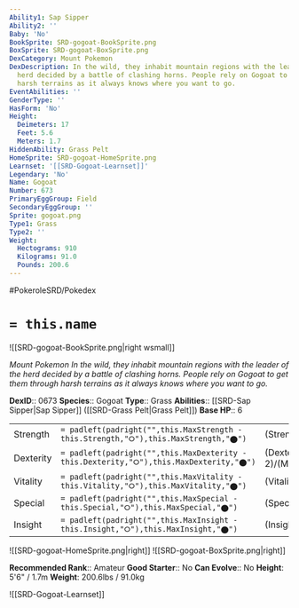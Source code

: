 ```yaml
---
Ability1: Sap Sipper
Ability2: ''
Baby: 'No'
BookSprite: SRD-gogoat-BookSprite.png
BoxSprite: SRD-gogoat-BoxSprite.png
DexCategory: Mount Pokemon
DexDescription: In the wild, they inhabit mountain regions with the leader of the
  herd decided by a battle of clashing horns. People rely on Gogoat to get them through
  harsh terrains as it always knows where you want to go.
EventAbilities: ''
GenderType: ''
HasForm: 'No'
Height:
  Deimeters: 17
  Feet: 5.6
  Meters: 1.7
HiddenAbility: Grass Pelt
HomeSprite: SRD-gogoat-HomeSprite.png
Learnset: '[[SRD-Gogoat-Learnset]]'
Legendary: 'No'
Name: Gogoat
Number: 673
PrimaryEggGroup: Field
SecondaryEggGroup: ''
Sprite: gogoat.png
Type1: Grass
Type2: ''
Weight:
  Hectograms: 910
  Kilograms: 91.0
  Pounds: 200.6
---
```


#PokeroleSRD/Pokedex

# `= this.name`

![[SRD-gogoat-BookSprite.png|right wsmall]]

*Mount Pokemon*
*In the wild, they inhabit mountain regions with the leader of the herd decided by a battle of clashing horns. People rely on Gogoat to get them through harsh terrains as it always knows where you want to go.*

**DexID**:: 0673
**Species**:: Gogoat
**Type**:: Grass
**Abilities**:: [[SRD-Sap Sipper|Sap Sipper]] ([[SRD-Grass Pelt|Grass Pelt]])
**Base HP**:: 6

|           |                                                                                        |                                          |
| --------- | -------------------------------------------------------------------------------------- | ---------------------------------------- |
| Strength  | `= padleft(padright("",this.MaxStrength - this.Strength,"⭘"),this.MaxStrength,"⬤")`    | (Strength::3)/(MaxStrength::6)   |
| Dexterity | `= padleft(padright("",this.MaxDexterity - this.Dexterity,"⭘"),this.MaxDexterity,"⬤")` | (Dexterity:: 2)/(MaxDexterity::4) |
| Vitality  | `= padleft(padright("",this.MaxVitality - this.Vitality,"⭘"),this.MaxVitality,"⬤")`    | (Vitality::2)/(MaxVitality::4)   |
| Special   | `= padleft(padright("",this.MaxSpecial - this.Special,"⭘"),this.MaxSpecial,"⬤")`       | (Special::2)/(MaxSpecial::5)     |
| Insight   | `= padleft(padright("",this.MaxInsight - this.Insight,"⭘"),this.MaxInsight,"⬤")`       | (Insight::2)/(MaxInsight::4)     |

![[SRD-gogoat-HomeSprite.png|right]]
![[SRD-gogoat-BoxSprite.png|right]]

**Recommended Rank**:: Amateur
**Good Starter**:: No
**Can Evolve**:: No
**Height**: 5'6" / 1.7m
**Weight**: 200.6lbs / 91.0kg

![[SRD-Gogoat-Learnset]]
